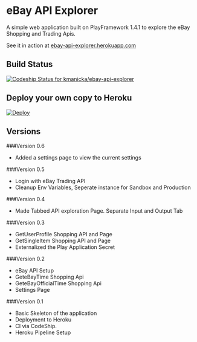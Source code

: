 # eBay API Explorer

A simple web application built on PlayFramework 1.4.1 to explore the eBay Shopping and Trading Apis.

See it in action at  [ebay-api-explorer.herokuapp.com](https://ebay-api-explorer.herokuapp.com/)

## Build Status
[ ![Codeship Status for kmanicka/ebay-api-explorer](https://codeship.com/projects/e21d7bd0-ae87-0133-6578-6624307c89c5/status?branch=master)](https://codeship.com/projects/132388)


## Deploy your own copy to Heroku
[![Deploy](https://www.herokucdn.com/deploy/button.svg)](https://heroku.com/deploy?template=https://github.com/kmanicka/ebay-api-explorer/tree/master)



## Versions

###Version 0.6
* Added a settings page to view the current settings

###Version 0.5
* Login with eBay Trading API
* Cleanup Env Variables, Seperate instance for Sandbox and Production

###Version 0.4
* Made Tabbed API exploration Page. Separate Input and Output Tab 

###Version 0.3
* GetUserProfile Shopping API and Page
* GetSingleItem Shopping API and Page
* Externalized the Play Application Secret

###Version 0.2
* eBay API Setup
* GeteBayTime Shopping Api
* GeteBayOfficialTime Shopping Api
* Settings Page

###Version 0.1
* Basic Skeleton of the application
* Deployment to Heroku
* CI via CodeShip.
* Heroku Pipeline Setup